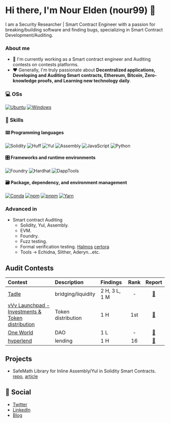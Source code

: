 # Hi there, I'm Nour Elden (nour99) 👋

<!-- Add an introductory paragraph about yourself -->
I am a Security Researcher | Smart Contract Engineer with a passion for breaking/building software and finding bugs, specializing in Smart Contract Development/Auditing.

### About me

- 🔭 I'm currently working as a Smart contract engineer and Auditing contests on contests platforms.
- ❤️ Generally, I'm truly passionate about **Decentralized applications, Developing and Auditing Smart contracts, Ethereum, Bitcoin, Zero-knowledge proofs, and Learning new technology daily**.

### 💻 OSs

<p> 
    <a href="https://ubuntu.com" target="_blank"><img alt="Ubuntu"
        src="https://img.shields.io/badge/Ubuntu-E95420?style=for-the-badge&logo=ubuntu&logoColor=white"/></a>
    <a href="https://www.microsoft.com/en-gb/windows" target="_blank"><img alt="Windows"
        src="https://img.shields.io/badge/Windows-0078D6?style=for-the-badge&logo=windows&logoColor=white"/></a>
</p>

### 🎯 Skills

#### ⌨️ Programming languages
![Solidity](https://img.shields.io/badge/Solidity-363636?style=for-the-badge&logo=solidity&logoColor=white)
![Huff](https://img.shields.io/badge/Huff-000000?style=for-the-badge&logoColor=white)
![Yul](https://img.shields.io/badge/Yul-342e37?style=for-the-badge)
![Assembly](https://img.shields.io/badge/Assembly-007acc?style=for-the-badge)
![JavaScript](https://img.shields.io/badge/JavaScript-F7DF1E?style=for-the-badge&logo=javascript&logoColor=black)
![Python](https://img.shields.io/badge/Python-3776AB?style=for-the-badge&logo=python&logoColor=white)

#### 🎛 Frameworks and runtime environments
![Foundry](https://img.shields.io/badge/Foundry-20232a?style=for-the-badge)
![Hardhat](https://img.shields.io/badge/Hardhat-4CAF50?style=for-the-badge&logo=hardhat&logoColor=white)
![DappTools](https://img.shields.io/badge/DappTools-FE7A16?style=for-the-badge)
  
#### 🗃 Package, dependency, and environment management

<p>
    <a href="https://docs.conda.io" target="_blank"><img alt="Conda"
        src="https://img.shields.io/badge/conda-342B029?&style=for-the-badge&logo=anaconda&logoColor=white"/></a>
    <a href="https://www.npmjs.com" target="_blank"><img alt="npm"
        src="https://img.shields.io/badge/npm-CB3837?style=for-the-badge&logo=npm&logoColor=white"/></a>
    <a href="https://pnpm.io" target="_blank"><img alt="pnpm"
        src="https://img.shields.io/badge/pnpm-%234a4a4a?style=for-the-badge&logo=pnpm&logoColor=f69220"/></a>
    <a href="https://yarnpkg.com" target="_blank"><img alt="Yarn"
        src="https://img.shields.io/badge/Yarn-2C8EBB?style=for-the-badge&logo=yarn&logoColor=white"/></a>
</p>

### Advanced in
- Smart contract Auditing
  - Solidity, Yul, Assembly.
  - EVM.
  - Foundry.
  - Fuzz testing.
  - Formal verification testing. [Halmos](https://github.com/a16z/halmos) [certora](https://www.certora.com/prover)
  - Tools -> Echidna, Slither, Aderyn...etc.

## Audit Contests
|Contest|Description|Findings|Rank|Report|
|:------|:----------|:-------|:--:|:----:|
|[Tadle](https://codehawks.cyfrin.io/c/2024-08-tadle)|bridging/liquidity|2 H, 3 L, 1 M|-|[📄](https://codehawks.cyfrin.io/c/2024-08-tadle/results?lt=contest&sc=reward&sj=reward&page=1&t=report)|
|[vVv Launchpad - Investments & Token distribution](https://audits.sherlock.xyz/contests/647)|Token distribution|1 H| 1st |[📄](https://audits.sherlock.xyz/contests/647/report)|
|[One World](https://codehawks.cyfrin.io/c/2024-11-one-world)|DAO|1 L| - |[📄](https://codehawks.cyfrin.io/c/2024-11-one-world/results?lt=contest&sc=reward&sj=reward&page=1&t=report)|
|[hyperlend](https://cantina.xyz/competitions/cd180bb3-5d7d-46ed-8b99-d905e54a9d0b)|lending|1 H| 16 |[📄](https://cantina.xyz/competitions/cd180bb3-5d7d-46ed-8b99-d905e54a9d0b)|


## Projects
- SafeMath Library for Inline Assembly/Yul in Solidity Smart Contracts. [repo](https://github.com/nour608/assembly-safeMath-library), [article](https://nour99.hashnode.dev/safemath-library-for-inline-assemblyyul-in-solidity-smart-contracts)

## 🔗 Social 
- [Twitter](https://twitter.com/nour608)
- [LinkedIn](https://www.linkedin.com/in/nour-elden-nader-0845581b3/)
- [Blog](https://nour99.hashnode.dev/)
